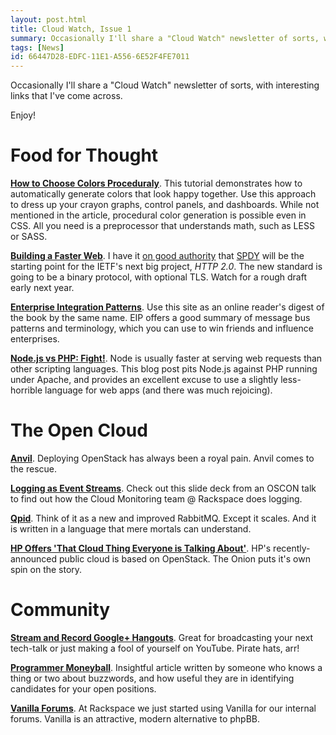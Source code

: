 ```yaml
---
layout: post.html
title: Cloud Watch, Issue 1
summary: Occasionally I'll share a "Cloud Watch" newsletter of sorts, with interesting links that I've come across. Here's the first issue.
tags: [News]
id: 66447D28-EDFC-11E1-A556-6E52F4FE7011
---
```


Occasionally I'll share a "Cloud Watch" newsletter of sorts, with interesting links that I've come across.

Enjoy!

# Food for Thought #

**[How to Choose Colors Proceduraly][1]**. This tutorial demonstrates how to automatically generate colors that look happy together. Use this approach to dress up your crayon graphs, control panels, and dashboards. While not mentioned in the article, procedural color generation is possible even in CSS. All you need is a preprocessor that understands math, such as LESS or SASS.

**[Building a Faster Web][10]**. I have it [on good authority][4] that [SPDY][3] will be the starting point for the IETF's next big project, *HTTP 2.0*. The new standard is going to be a binary protocol, with optional TLS. Watch for a rough draft early next year.

**[Enterprise Integration Patterns][2]**. Use this site as an online reader's digest of the book by the same name. EIP offers a good summary of message bus patterns and terminology, which you can use to win friends and influence enterprises.

**[Node.js vs PHP: Fight!][8]**. Node is usually faster at serving web requests than other scripting languages. This blog post pits Node.js against PHP running under Apache, and provides an excellent excuse to use a slightly less-horrible language for web apps (and there was much rejoicing).

# The Open Cloud #

**[Anvil][5]**. Deploying OpenStack has always been a royal pain. Anvil comes to the rescue.

**[Logging as Event Streams][13]**. Check out this slide deck from an OSCON talk to find out how the Cloud Monitoring team @ Rackspace does logging.

**[Qpid][QPID]**. Think of it as a new and improved RabbitMQ. Except it scales. And it is written in a language that mere mortals can understand.

**[HP Offers 'That Cloud Thing Everyone is Talking About'][12]**. HP's recently-announced public cloud is based on OpenStack. The Onion puts it's own spin on the story.

# Community

**[Stream and Record Google+ Hangouts][6]**. Great for broadcasting your next tech-talk or just making a fool of yourself on YouTube. Pirate hats, arr!

**[Programmer Moneyball][9]**. Insightful article written by someone who knows a thing or two about buzzwords, and how useful they are in identifying candidates for your open positions.

**[Vanilla Forums][11]**. At Rackspace we just started using Vanilla for our internal forums. Vanilla is an attractive, modern alternative to phpBB.

[1]:http://devmag.org.za/2012/07/29/how-to-choose-colours-procedurally-algorithms/
[2]:http://www.eaipatterns.com/toc.html
[3]:http://dev.chromium.org/spdy
[4]:http://www.mnot.net/blog/2012/08/04/http_vancouver
[5]:http://anvil.readthedocs.org/en/latest/index.html
[6]:http://jefflebow.net/node/299
[8]:http://zgadzaj.com/benchmarking-nodejs-basic-performance-tests-against-apache-php
[9]:http://www.altdevblogaday.com/2012/07/18/programmer-moneyball/
[10]:http://www.igvita.com/slides/2012/html5devconf/#1
[11]:http://vanillaforums.org
[12]:http://www.theonion.com/video/hp-on-that-cloud-thing-that-everyone-else-is-talki,28789/
[13]:http://ifup.org/slides/logging-as-event-streams-oscon-2012/#5
[QPID]:http://qpid.apache.org/
